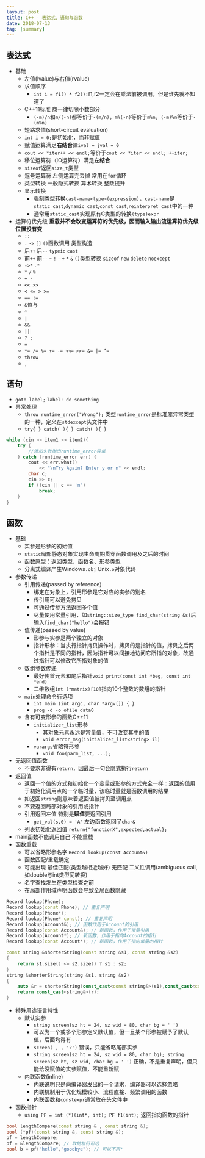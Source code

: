```yaml
---
layout: post
title: C++ - 表达式、语句与函数
date: 2018-07-13
tag: [summary]
---
```


## 表达式
* 基础
	* 左值(lvalue)与右值(rvalue)
	* 求值顺序
		* `int i = f1() * f2():`f1,f2一定会在乘法前被调用，但是谁先就不知道了
	* C++11标准 商一律切除小数部分
		* `(-m)/n`和`m/(-n)`都等价于`-(m/n)`，`m%(-n)`等价于`m%n`，`(-m)%n`等价于`-(m%n)`
	* 短路求值(short-circuit evaluation)
	* `int i = 0;`是初始化，而非赋值
	* 赋值运算满足**右结合**律`ival = jval = 0`
	* `cout << *iter++ << endl;`等价于`cout << *iter << endl; ++iter;`
	* 移位运算符（IO运算符）满足**左结合**
	* `sizeof`返回`size_t`类型
	* 逗号运算符 左侧运算完丢掉 常用在`for`循环
	* 类型转换 一般隐式转换 算术转换 整数提升
	* 显示转换
		* 强制类型转换`cast-name<type>(expression)`，`cast-name`是`static_cast`,`dynamic_cast`,`const_cast`,`reinterpret_cast`中的一种
		* 通常用`static_cast`实现原有C类型的转换`(type)expr`
* 运算符优先级 **重载并不会改变运算符的优先级，因而输入输出流运算符优先级位置没有变**
	* `::`
	* `.` `->` `[]` `()`函数调用 类型构造
	* 后`++` 后`--` `typeid` `cast`
	* 前`++` 前`--` `~` `!` `-` `+` `*` `&` `()`类型转换 `sizeof` `new` `delete` `noexcept`
	* `->*` `.*`
	* `*` `/` `%`
	* `+ -`
	* `<< >>`
	* `< <= > >=`
	* `== !=`
	* `&`位与
	* `^`
	* `|`
	* `&&`
	* `||`
	* `? :`
	* `=`
	* `*= /= %= += -= <<= >>= &= |= ^=`
	* `throw`
	* `,`

## 语句
* `goto label;` `label: do something`
* 异常处理
	* `throw runtime_error("Wrong");` 类型`runtime_error`是标准库异常类型的一种，定义在`stdexcept`头文件中
	* `try{ } catch( ){ } catch( ){ }`

```cpp
while (cin >> item1 >> item2){
	try {
		//添加失败抛出runtime_error异常
	} catch (runtime_error err) {
		cout << err.what()
			<< "\nTry Again? Enter y or n" << endl;
		char c;
		cin >> c;
		if (!cin || c == 'n')
			break;
	}
}
```

## 函数
* 基础
	* 实参是形参的初始值
	* `static`局部静态对象实现生命周期贯穿函数调用及之后的时间
	* 函数原型：返回类型、函数名、形参类型
	* 分离式编译产生Windows`.obj` Unix`.o`对象代码
* 参数传递
	* 引用传递(passed by reference)
		* 绑定在对象上，引用形参是它对应的实参的别名
		* 传引用可以避免拷贝
		* 可通过传参方法返回多个值
		* 尽量使用常量引用，如`string::size_type find_char(string &s)`后输入`find_char("hello")`会报错
	* 值传递(passed by value)
		* 形参与实参是两个独立的对象
		* 指针形参：当执行指针拷贝操作时，拷贝的是指针的值，拷贝之后两个指针是不同的指针，因为指针可以间接地访问它所指的对象，故通过指针可以修改它所指对象的值
	* 数组参数传递
		* 最好传首元素和尾后指针`void print(const int *beg, const int *end)`
		* 二维数组`int (*matrix)[10]`指向10个整数的数组的指针
	* `main`处理命令行选项
		* `int main (int argc, char *argv[]) { }`
		* `prog -d -o ofile data0`
	* 含有可变形参的函数C++11
		* `initializer_list`形参
			* 其对象元素永远是常量值，不可改变其中的值
			* `void error_msg(initializer_list<string> il)`
		* `varargs`省略符形参
			* `void foo(parm_list, ...);`
* 无返回值函数
	* 不要求非得有`return`，因最后一句会隐式执行`return`
* 返回值
	* 返回一个值的方式和初始化一个变量或形参的方式完全一样：返回的值用于初始化调用点的一个临时量，该临时量就是函数调用的结果
	* 如返回`string`则意味着返回值被拷贝至调用点
	* 不要返回局部对象的引用或指针
	* 引用返回左值 特别是**赋值**要返回引用
		* `get_val(s,0) = 'A'` 左边函数返回了`char&`
	* 列表初始化返回值 `return{"functionX",expected,actual};`
* main函数不能调用自己 不能重载
* 函数重载
	* 可以省略形参名字 `Record lookup(const Account&)`
	* 函数匹配/重载确定
	* 可能出现 最佳匹配(类型越相近越好) 无匹配 二义性调用(ambiguous call,如double与int类型间转换)
	* 名字查找发生在类型检查之前
	* 在局部作用域声明函数会导致全局函数隐藏

```cpp
Record lookup(Phone);
Record lookup(const Phone); // 重复声明
Record lookup(Phone*);
Record lookup(Phone* const); // 重复声明
Record lookup(Account&); // 函数作用于Account的引用
Record lookup(const Account&); // 新函数，作用于常量引用
Record lookup(Account*); // 新函数，作用于指向Account的指针
Record lookup(const Account*); // 新函数，作用于指向常量的指针

const string &shorterString(const string &s1, const string &s2)
{
    return s1.size() <= s2.size() ? s1 : s2;
}
string &shorterString(string &s1, string &s2)
{
    auto &r = shorterString(const_cast<const string&>(s1),const_cast<const string&>(s2));
    return const_cast<string&>(r);
}
```

* 特殊用途语言特性
	* 默认实参
		* `string screen(sz ht = 24, sz wid = 80, char bg = ' ')`
		* 可以为一个或多个形参定义默认值，但一旦某个形参被赋予了默认值，后面均得有
		* `screen( , , '?')` 错误，只能省略尾部实参
		* `string screen(sz ht = 24, sz wid = 80, char bg); string screen(sz ht, sz wid, char bg = ' ')` 正确，不是重复声明，但只能给没赋值的实参赋值，不能重新赋
	* 内联函数(inline)
		* 内联说明只是向编译器发出的一个请求，编译器可以选择忽略
		* 内联机制用于优化规模较小、流程直接、频繁调用的函数
		* 内联函数和`constexpr`通常放在头文件中
* 函数指针
	* `using PF = int (*)(int*, int); PF f1(int);` 返回指向函数的指针

```cpp
bool lengthCompare(const string & , const string &);
bool (*pf)(const string &, const string &);
pf = lengthCompare;
pf = &lengthCompare; // 取地址符可选
bool b = pf("hello","goodbye"); // 可以不用*
```